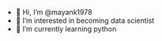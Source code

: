 - 👋 Hi, I’m @mayank1978
- 👀 I’m interested in becoming data scientist 
- 🌱 I’m currently learning python 
